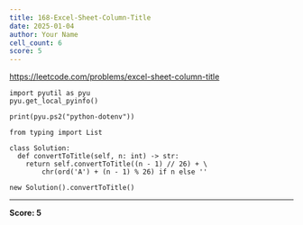 ```yaml
---
title: 168-Excel-Sheet-Column-Title
date: 2025-01-04
author: Your Name
cell_count: 6
score: 5
---
```


https://leetcode.com/problems/excel-sheet-column-title


```
import pyutil as pyu
pyu.get_local_pyinfo()
```


```
print(pyu.ps2("python-dotenv"))
```


```
from typing import List
```


```
class Solution:
  def convertToTitle(self, n: int) -> str:
    return self.convertToTitle((n - 1) // 26) + \
        chr(ord('A') + (n - 1) % 26) if n else ''
```


```
new Solution().convertToTitle()
```


---
**Score: 5**